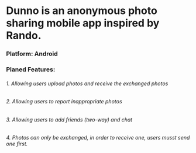 # Dunno is an anonymous photo sharing mobile app inspired by Rando.

### Platform: Android

### Planed Features:
###### 1. Allowing users upload photos and receive the exchanged photos
###### 2. Allowing users to report inappropriate photos
###### 3. Allowing users to add friends (two-way) and chat
###### 4. Photos can only be exchanged, in order to receive one, users musst send one first.

